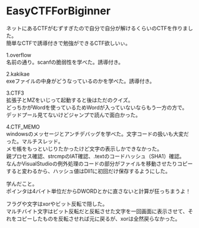 # EasyCTFForBiginner
ネットにあるCTFがむずすぎたので自分で自分が解けるくらいのCTFを作りました。<br>
簡単なCTFで誘導付きで勉強ができるCTF欲しいぃ。<br>

1.overflow<br>
名前の通り。scanfの脆弱性を学べた。誘導付き。<br>

2.kakikae<br>
exeファイルの中身がどうなっているのかを学べた。誘導付き。<br>

3.CTF3<br>
拡張子とMZをいじって起動すると後はただのクイズ。<br>どっちかがWordを使っているためWordが入っていないならもう一方の方で。<br>
デッドプール見てないけどジャンプで読んで面白かった。<br>

4.CTF_MEMO<br>
windowsのメッセージとアンチデバッグを学べた。文字コードの扱いも大変だった。マルチスレッド。<br>
メモ帳をもっといじりたかったけど文字の表示しかできなかった。<br>
親プロセス確認、strcmpのIAT確認、.textのコードハッシュ（SHA1）確認。<br>
なんかVisualStudioの例外処理のコードの部分がファイルを移動させたりコピーすると変わるから、ハッシュ値はDll1に初回だけ保存するようにした。<br>


学んだこと。<br>
ポインタは4バイト単位だからDWORDとかに直さないと計算が狂っちまうよ！<br>

フラグや文字はxorやビット反転で隠した。<br>マルチバイト文字はビット反転だと反転させた文字を一回画面に表示させて、それをコピーしたものを反転させれば元に戻るが、xorは全然戻らなかった。<br>
